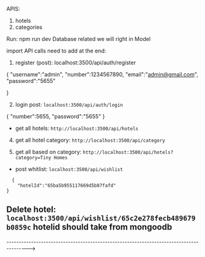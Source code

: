 APIS:

1. hotels
2. categories


Run: npm run dev
Database related we will right in Model

import API calls need to add at the end:

1. register (post): localhost:3500/api/auth/register

{
    "username":"admin",
    "number":1234567890,
    "email":"admin@gmail.com",
    "password":"5655"

}

2. login post: ```localhost:3500/api/auth/login```

{
    "number":5655,
    "password":"5655"
}

- get all hotels: ```http://localhost:3500/api/hotels```

4. get all hotel category: ```http://localhost:3500/api/category```

5. get all based on category: ```http://localhost:3500/api/hotels?category=Tiny Homes```


- post whitlist: ```localhost:3500/api/wishlist```

```
  {
    "hotelId":"65ba5b955117669d5b87fafd"
}
```

Delete hotel: ```localhost:3500/api/wishlist/65c2e278fecb489679b0859c```  hotelid should take from mongoodb
- 


--------------------------------------------------------------------------------------->